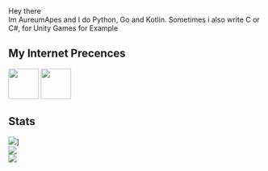 <div>
Hey there <br>
Im AureumApes and I do Python, Go and Kotlin.
Sometimes i also write C or C#, for Unity Games for Example

## My Internet Precences
<span>
 <a href="https://discord.com/users/608920482284306434"><img height="60" width="60" src="https://cdn.jsdelivr.net/npm/simple-icons@v4/icons/discord.svg"/></a>
 <a href="https://www.reddit.com/user/AureumApes"><img height="60" width="60" src="https://cdn.jsdelivr.net/npm/simple-icons@4.22.0/icons/reddit.svg"></a>
</span>

## Stats
![](https://discord.c99.nl/widget/theme-1/608920482284306434.png)]<br>
![](https://github-readme-stats.vercel.app/api?username=AureumApes&show_icons=true&count_private=true&theme=merko)<br>
![]()<br>
![](https://github-profile-trophy.vercel.app/?username=AureumApes&theme=radical)
